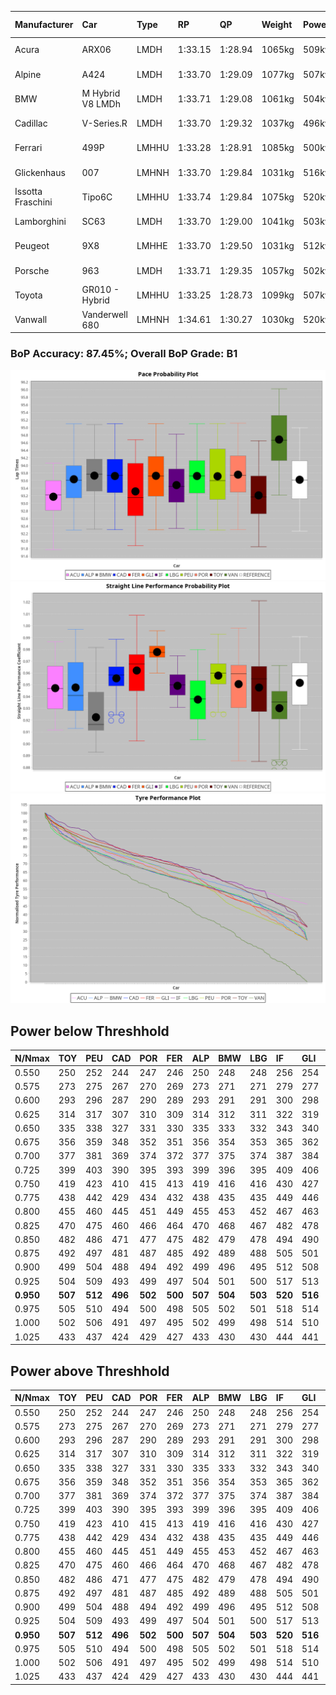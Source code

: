 |Manufacturer|Car|Type|RP|QP|Weight|Power¹|Threshhold|PINC|Power²|E/Stint|AVG Vmax|FDS|RDLC|L/Stint|BOP-Grade|ModelAccuracy|ModelPoints|Match%|
|:-|:-|:-|:-|:-|:-|:-|:-|:-|:-|:-|:-|:-|:-|:-|:-|:-|:-|:-|
|Acura|ARX06|LMDH|1:33.15|1:28.94|1065kg|509kw|210.0kph|0%|509kw|904MJ|320.44kph-338.03kph|-|1.00|41|-E1|100.00%|995|57.58%|
|Alpine|A424|LMDH|1:33.70|1:29.09|1077kg|507kw|210.0kph|0%|507kw|903MJ|320.03kph-340.90kph|-|0.99|41|~A1|81.46%|523|100.00%|
|BMW|M Hybrid V8 LMDh|LMDH|1:33.71|1:29.08|1061kg|504kw|210.0kph|0%|504kw|891MJ|316.59kph-340.55kph|-|1.01|41|~A1|98.60%|1690|100.00%|
|Cadillac|V-Series.R|LMDH|1:33.70|1:29.32|1037kg|496kw|210.0kph|0%|496kw|871MJ|316.12kph-340.87kph|-|1.03|41|+A2|98.38%|1765|94.80%|
|Ferrari|499P|LMHHU|1:33.28|1:28.91|1085kg|500kw|210.0kph|0%|500kw|885MJ|318.73kph-341.45kph|190kph|1.01|41|-B2|92.24%|2247|82.53%|
|Glickenhaus|007|LMHNH|1:33.70|1:29.84|1031kg|516kw|210.0kph|0%|516kw|910MJ|328.49kph-340.64kph|-|0.96|40|+B1|96.18%|554|87.14%|
|Issotta Fraschini|Tipo6C|LMHHU|1:33.74|1:29.84|1075kg|520kw|210.0kph|0%|520kw|922MJ|323.27kph-334.08kph|190kph|1.03|41|+A2|66.67%|96|93.01%|
|Lamborghini|SC63|LMDH|1:33.70|1:29.00|1041kg|503kw|210.0kph|0%|503kw|884MJ|319.37kph-337.90kph|-|1.05|41|+A2|96.77%|419|92.94%|
|Peugeot|9X8|LMHHE|1:33.70|1:29.50|1031kg|512kw|210.0kph|0%|512kw|903MJ|319.21kph-343.19kph|150kph|1.04|40|~A1|87.65%|1795|100.00%|
|Porsche|963|LMDH|1:33.71|1:29.35|1057kg|502kw|210.0kph|0%|502kw|887MJ|317.29kph-341.09kph|-|1.01|41|~A1|96.81%|5438|100.00%|
|Toyota|GR010 - Hybrid|LMHHU|1:33.25|1:28.73|1099kg|507kw|210.0kph|0%|507kw|903MJ|315.92kph-348.29kph|190kph|1.00|41|-B2|86.04%|1751|83.77%|
|Vanwall|Vanderwell 680|LMHNH|1:34.61|1:30.27|1030kg|520kw|210.0kph|0%|520kw|901MJ|314.21kph-337.41kph|-|1.02|40|+E1|91.42%|501|57.66%|

### BoP Accuracy: 87.45%; Overall BoP Grade: B1
![](BOP/WECTEC/FUJI/BASIC/IMG/ACOMETHOD.png)![](BOP/WECTEC/FUJI/BASIC/IMG/ACOMETHOD_sp.png)![](BOP/WECTEC/FUJI/BASIC/IMG/ACOMETHOD_tw.png)
## Power below Threshhold
|N/Nmax|TOY|PEU|CAD|POR|FER|ALP|BMW|LBG|IF|GLI|VAN|ACU|
|:-|:-|:-|:-|:-|:-|:-|:-|:-|:-|:-|:-|:-|
|0.550|250|252|244|247|246|250|248|248|256|254|256|251|
|0.575|273|275|267|270|269|273|271|271|279|277|279|274|
|0.600|293|296|287|290|289|293|291|291|300|298|300|294|
|0.625|314|317|307|310|309|314|312|311|322|319|322|315|
|0.650|335|338|327|331|330|335|333|332|343|340|343|336|
|0.675|356|359|348|352|351|356|354|353|365|362|365|357|
|0.700|377|381|369|374|372|377|375|374|387|384|387|379|
|0.725|399|403|390|395|393|399|396|395|409|406|409|400|
|0.750|419|423|410|415|413|419|416|416|430|427|430|421|
|0.775|438|442|429|434|432|438|435|435|449|446|449|440|
|0.800|455|460|445|451|449|455|453|452|467|463|467|457|
|0.825|470|475|460|466|464|470|468|467|482|478|482|472|
|0.850|482|486|471|477|475|482|479|478|494|490|494|484|
|0.875|492|497|481|487|485|492|489|488|505|501|505|494|
|0.900|499|504|488|494|492|499|496|495|512|508|512|501|
|0.925|504|509|493|499|497|504|501|500|517|513|517|506|
|**0.950**|**507**|**512**|**496**|**502**|**500**|**507**|**504**|**503**|**520**|**516**|**520**|**509**|
|0.975|505|510|494|500|498|505|502|501|518|514|518|507|
|1.000|502|506|491|497|495|502|499|498|514|510|514|504|
|1.025|433|437|424|429|427|433|430|430|444|441|444|435|

## Power above Threshhold
|N/Nmax|TOY|PEU|CAD|POR|FER|ALP|BMW|LBG|IF|GLI|VAN|ACU|
|:-|:-|:-|:-|:-|:-|:-|:-|:-|:-|:-|:-|:-|
|0.550|250|252|244|247|246|250|248|248|256|254|256|251|
|0.575|273|275|267|270|269|273|271|271|279|277|279|274|
|0.600|293|296|287|290|289|293|291|291|300|298|300|294|
|0.625|314|317|307|310|309|314|312|311|322|319|322|315|
|0.650|335|338|327|331|330|335|333|332|343|340|343|336|
|0.675|356|359|348|352|351|356|354|353|365|362|365|357|
|0.700|377|381|369|374|372|377|375|374|387|384|387|379|
|0.725|399|403|390|395|393|399|396|395|409|406|409|400|
|0.750|419|423|410|415|413|419|416|416|430|427|430|421|
|0.775|438|442|429|434|432|438|435|435|449|446|449|440|
|0.800|455|460|445|451|449|455|453|452|467|463|467|457|
|0.825|470|475|460|466|464|470|468|467|482|478|482|472|
|0.850|482|486|471|477|475|482|479|478|494|490|494|484|
|0.875|492|497|481|487|485|492|489|488|505|501|505|494|
|0.900|499|504|488|494|492|499|496|495|512|508|512|501|
|0.925|504|509|493|499|497|504|501|500|517|513|517|506|
|**0.950**|**507**|**512**|**496**|**502**|**500**|**507**|**504**|**503**|**520**|**516**|**520**|**509**|
|0.975|505|510|494|500|498|505|502|501|518|514|518|507|
|1.000|502|506|491|497|495|502|499|498|514|510|514|504|
|1.025|433|437|424|429|427|433|430|430|444|441|444|435|
